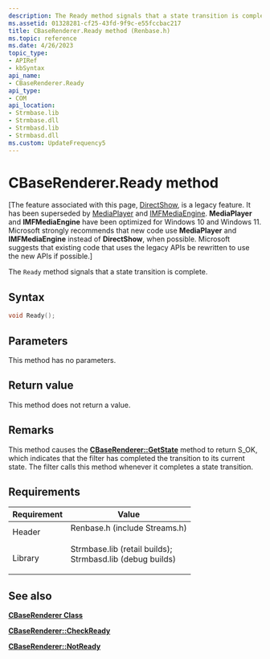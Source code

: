 ```yaml
---
description: The Ready method signals that a state transition is complete.
ms.assetid: 01328281-cf25-43fd-9f9c-e55fccbac217
title: CBaseRenderer.Ready method (Renbase.h)
ms.topic: reference
ms.date: 4/26/2023
topic_type: 
- APIRef
- kbSyntax
api_name: 
- CBaseRenderer.Ready
api_type: 
- COM
api_location: 
- Strmbase.lib
- Strmbase.dll
- Strmbasd.lib
- Strmbasd.dll
ms.custom: UpdateFrequency5
---
```


# CBaseRenderer.Ready method

\[The feature associated with this page, [DirectShow](/windows/win32/directshow/directshow), is a legacy feature. It has been superseded by [MediaPlayer](/uwp/api/Windows.Media.Playback.MediaPlayer) and [IMFMediaEngine](/windows/win32/api/mfmediaengine/nn-mfmediaengine-imfmediaengine). **MediaPlayer** and **IMFMediaEngine** have been optimized for Windows 10 and Windows 11. Microsoft strongly recommends that new code use **MediaPlayer** and **IMFMediaEngine** instead of **DirectShow**, when possible. Microsoft suggests that existing code that uses the legacy APIs be rewritten to use the new APIs if possible.\]

The `Ready` method signals that a state transition is complete.

## Syntax


```C++
void Ready();
```



## Parameters

This method has no parameters.

## Return value

This method does not return a value.

## Remarks

This method causes the [**CBaseRenderer::GetState**](cbaserenderer-getstate.md) method to return S\_OK, which indicates that the filter has completed the transition to its current state. The filter calls this method whenever it completes a state transition.

## Requirements



| Requirement | Value |
|--------------------|--------------------------------------------------------------------------------------------------------------------------------------------------------------------------------------------|
| Header<br/>  | <dl> <dt>Renbase.h (include Streams.h)</dt> </dl>                                                                                   |
| Library<br/> | <dl> <dt>Strmbase.lib (retail builds); </dt> <dt>Strmbasd.lib (debug builds)</dt> </dl> |



## See also

<dl> <dt>

[**CBaseRenderer Class**](cbaserenderer.md)
</dt> <dt>

[**CBaseRenderer::CheckReady**](cbaserenderer-checkready.md)
</dt> <dt>

[**CBaseRenderer::NotReady**](cbaserenderer-notready.md)
</dt> </dl>

 

 




